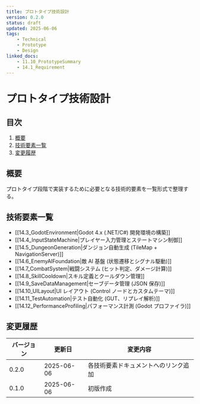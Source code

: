 ```yaml
---
title: プロトタイプ技術設計
version: 0.2.0
status: draft
updated: 2025-06-06
tags:
    - Technical
    - Prototype
    - Design
linked_docs:
    - 11.10_PrototypeSummary
    - 14.1_Requirement
---
```


# プロトタイプ技術設計

## 目次

1. [概要](#概要)
2. [技術要素一覧](#技術要素一覧)
3. [変更履歴](#変更履歴)

## 概要

プロトタイプ段階で実装するために必要となる技術的要素を一覧形式で整理する。

## 技術要素一覧

- [[14.3_GodotEnvironment|Godot 4.x (.NET/C#) 開発環境の構築]]
- [[14.4_InputStateMachine|プレイヤー入力管理とステートマシン制御]]
- [[14.5_DungeonGeneration|ダンジョン自動生成 (TileMap + NavigationServer)]]
- [[14.6_EnemyAIFoundation|敵 AI 基盤 (状態遷移とシグナル駆動)]]
- [[14.7_CombatSystem|戦闘システム (ヒット判定、ダメージ計算)]]
- [[14.8_SkillCooldown|スキル定義とクールダウン管理]]
- [[14.9_SaveDataManagement|セーブデータ管理 (JSON 保存)]]
- [[14.10_UILayout|UI レイアウト (Control ノードとカスタムテーマ)]]
- [[14.11_TestAutomation|テスト自動化 (GUT、リプレイ解析)]]
- [[14.12_PerformanceProfiling|パフォーマンス計測 (Godot プロファイラ)]]

## 変更履歴

| バージョン | 更新日     | 変更内容 |
| ---------- | ---------- | -------- |
| 0.2.0      | 2025-06-06 | 各技術要素ドキュメントへのリンク追加 |
| 0.1.0      | 2025-06-06 | 初版作成 |
